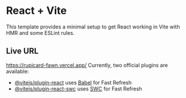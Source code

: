 # React + Vite

This template provides a minimal setup to get React working in Vite with HMR and some ESLint rules.
## Live URL

https://rupicard-fawn.vercel.app/
Currently, two official plugins are available:

- [@vitejs/plugin-react](https://github.com/vitejs/vite-plugin-react/blob/main/packages/plugin-react/README.md) uses [Babel](https://babeljs.io/) for Fast Refresh
- [@vitejs/plugin-react-swc](https://github.com/vitejs/vite-plugin-react-swc) uses [SWC](https://swc.rs/) for Fast Refresh
